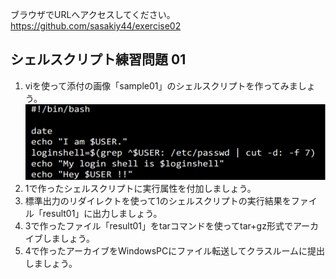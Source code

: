 ブラウザでURLへアクセスしてください。
	https://github.com/sasakiy44/exercise02
## シェルスクリプト練習問題 01
1. viを使って添付の画像「sample01」のシェルスクリプトを作ってみましょう。
	![sample01](images/sample01.png "sample01")
2. 1で作ったシェルスクリプトに実行属性を付加しましょう。
3. 標準出力のリダイレクトを使って1のシェルスクリプトの実行結果をファイル「result01」に出力しましょう。
4. 3で作ったファイル「result01」をtarコマンドを使ってtar+gz形式でアーカイブしましょう。
5. 4で作ったアーカイブをWindowsPCにファイル転送してクラスルームに提出しましょう。